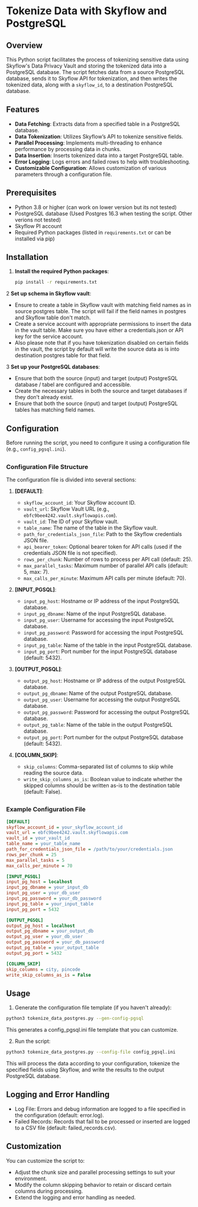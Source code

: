 # Tokenize Data with Skyflow and PostgreSQL

## Overview

This Python script facilitates the process of tokenizing sensitive data using Skyflow's Data Privacy Vault and storing the tokenized data into a PostgreSQL database. The script fetches data from a source PostgreSQL database, sends it to Skyflow API for tokenization, and then writes the tokenized data, along with a `skyflow_id`, to a destination PostgreSQL database.

## Features

- **Data Fetching**: Extracts data from a specified table in a PostgreSQL database.
- **Data Tokenization**: Utilizes Skyflow’s API to tokenize sensitive fields.
- **Parallel Processing**: Implements multi-threading to enhance performance by processing data in chunks.
- **Data Insertion**: Inserts tokenized data into a target PostgreSQL table.
- **Error Logging**: Logs errors and failed rows to help with troubleshooting.
- **Customizable Configuration**: Allows customization of various parameters through a configuration file.

## Prerequisites

- Python 3.8 or higher (can work on lower version but its not tested)
- PostgreSQL database (Used Postgres 16.3 when testing the script. Other verions not tested)
- Skyflow PI account
- Required Python packages (listed in `requirements.txt` or can be installed via pip)

## Installation

1. **Install the required Python packages**:
    ```bash
    pip install -r requirements.txt
    ```

2 **Set up schema in Skyflow vault**:
   - Ensure to create a table in Skyflow vault with matching field names as in source postgres table. The script will fail if the field names in postgres and Skyflow table don't match.
   - Create a service account with appropriate permissions to insert the data in the vault table. Make sure you have either a credentials.json or API key for the service account.
   - Also please note that if you have tokenization disabled on certain fields in the vault, the script by default will write the source data as is into destination postgres table for that field.

3 **Set up your PostgreSQL databases**:
   - Ensure that both the source (input) and target (output) PostgreSQL database / tabel are configured and accessible.
   - Create the necessary tables in both the source and target databases if they don’t already exist.
   - Ensure that both the source (input) and target (output) PostgreSQL tables has matching field names.
   

## Configuration

Before running the script, you need to configure it using a configuration file (e.g., `config_pgsql.ini`). 

##  
### Configuration File Structure


The configuration file is divided into several sections:

1. **[DEFAULT]**:
    - `skyflow_account_id`: Your Skyflow account ID.
    - `vault_url`: Skyflow Vault URL (e.g., `ebfc9bee4242.vault.skyflowapis.com`).
    - `vault_id`: The ID of your Skyflow vault.
    - `table_name`: The name of the table in the Skyflow vault.
    - `path_for_credentials_json_file`: Path to the Skyflow credentials JSON file.
    - `api_bearer_token`: Optional bearer token for API calls (used if the credentials JSON file is not specified).
    - `rows_per_chunk`: Number of rows to process per API call (default: 25).
    - `max_parallel_tasks`: Maximum number of parallel API calls (default: 5, max: 7).
    - `max_calls_per_minute`: Maximum API calls per minute (default: 70).

2. **[INPUT_PGSQL]**:
    - `input_pg_host`: Hostname or IP address of the input PostgreSQL database.
    - `input_pg_dbname`: Name of the input PostgreSQL database.
    - `input_pg_user`: Username for accessing the input PostgreSQL database.
    - `input_pg_password`: Password for accessing the input PostgreSQL database.
    - `input_pg_table`: Name of the table in the input PostgreSQL database.
    - `input_pg_port`: Port number for the input PostgreSQL database (default: 5432).

3. **[OUTPUT_PGSQL]**:
    - `output_pg_host`: Hostname or IP address of the output PostgreSQL database.
    - `output_pg_dbname`: Name of the output PostgreSQL database.
    - `output_pg_user`: Username for accessing the output PostgreSQL database.
    - `output_pg_password`: Password for accessing the output PostgreSQL database.
    - `output_pg_table`: Name of the table in the output PostgreSQL database.
    - `output_pg_port`: Port number for the output PostgreSQL database (default: 5432).

4. **[COLUMN_SKIP]**:
    - `skip_columns`: Comma-separated list of columns to skip while reading the source data.
    - `write_skip_columns_as_is`: Boolean value to indicate whether the skipped columns should be written as-is to the destination table (default: False).

##
### Example Configuration File

```ini
[DEFAULT]
skyflow_account_id = your_skyflow_account_id
vault_url = ebfc9bee4242.vault.skyflowapis.com
vault_id = your_vault_id
table_name = your_table_name
path_for_credentials_json_file = /path/to/your/credentials.json
rows_per_chunk = 25
max_parallel_tasks = 5
max_calls_per_minute = 70

[INPUT_PGSQL]
input_pg_host = localhost
input_pg_dbname = your_input_db
input_pg_user = your_db_user
input_pg_password = your_db_password
input_pg_table = your_input_table
input_pg_port = 5432

[OUTPUT_PGSQL]
output_pg_host = localhost
output_pg_dbname = your_output_db
output_pg_user = your_db_user
output_pg_password = your_db_password
output_pg_table = your_output_table
output_pg_port = 5432

[COLUMN_SKIP]
skip_columns = city, pincode
write_skip_columns_as_is = False
```

## Usage

1. Generate the configuration file template (if you haven't already):

```bash
python3 tokenize_data_postgres.py --gen-config-pgsql
```

This generates a config_pgsql.ini file template that you can customize.

2. Run the script:

```bash  
python3 tokenize_data_postgres.py --config-file config_pgsql.ini
```
This will process the data according to your configuration, tokenize the specified fields using Skyflow, and write the results to the output PostgreSQL database.


## Logging and Error Handling


* Log File: Errors and debug information are logged to a file specified in the configuration (default: error.log).
* Failed Records: Records that fail to be processed or inserted are logged to a CSV file (default: failed_records.csv).


## Customization


You can customize the script to:

* Adjust the chunk size and parallel processing settings to suit your environment.
* Modify the column skipping behavior to retain or discard certain columns during processing.
* Extend the logging and error handling as needed.

